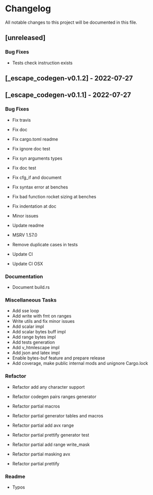 # Changelog

All notable changes to this project will be documented in this file.

## [unreleased]

### Bug Fixes

- Tests check instruction exists

## [_escape_codegen-v0.1.2] - 2022-07-27

## [_escape_codegen-v0.1.1] - 2022-07-27

### Bug Fixes

- Fix travis

- Fix doc

- Fix cargo.toml readme

- Fix ignore doc test

- Fix syn arguments types

- Fix doc test

- Fix cfg_if and document

- Fix syntax error at benches

- Fix bad function rocket sizing at benches

- Fix indentation at doc

- Minor issues
- Update readme
- MSRV 1.57.0
- Remove duplicate cases in tests
- Update CI
- Update CI OSX

### Documentation

- Document build.rs


### Miscellaneous Tasks

- Add sse loop
- Add write with fmt on ranges
- Write utils and fix minor issues
- Add scalar impl
- Add scalar bytes buff impl
- Add range bytes impl
- Add tests generation
- Add v_htmlescape impl
- Add json and latex impl
- Enable bytes-buf feature and prepare release
- Add coverage, make public internal mods and unignore Cargo.lock

### Refactor

- Refactor add any character support

- Refactor codegen pairs ranges generator

- Refactor partial macros

- Refactor partial generator tables and macros

- Refactor partial add avx range

- Refactor partial prettify generator test

- Refactor partial add range write_mask

- Refactor partial masking avx

- Refactor partial prettify


### Readme

- Typos

